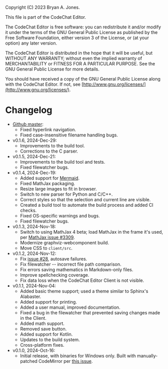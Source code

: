 Copyright (C) 2023 Bryan A. Jones.

This file is part of the CodeChat Editor.

The CodeChat Editor is free software: you can redistribute it and/or modify it
under the terms of the GNU General Public License as published by the Free
Software Foundation, either version 3 of the License, or (at your option) any
later version.

The CodeChat Editor is distributed in the hope that it will be useful, but
WITHOUT ANY WARRANTY; without even the implied warranty of MERCHANTABILITY or
FITNESS FOR A PARTICULAR PURPOSE. See the GNU General Public License for more
details.

You should have received a copy of the GNU General Public License along with the
CodeChat Editor. If not, see
[http://www.gnu.org/licenses/](http://www.gnu.org/licenses/).

# Changelog

- [Github master](https://github.com/bjones1/CodeChat_Editor):
  - Fixed hyperlink navigation.
  - Fixed case-insensitive filename handling bugs.
- v0.1.6, 2024-Dec-29:
  - Improvements to the build tool.
  - Corrections to the C parser.
- v0.1.5, 2024-Dec-21:
  - Improvements to the build tool and tests.
  - Fixed filewatcher bugs.
- v0.1.4, 2024-Dec-19:
  - Added support for [Mermaid](https://mermaid.js.org/).
  - Fixed MathJax packaging.
  - Resize large images to fit in browser.
  - Switch to new parser for Python and C/C++.
  - Correct styles so that the selection and current line are visible.
  - Created a build tool to automate the build process and added CI checks.
  - Fixed OS-specific warnings and bugs.
  - Fixed filewatcher bugs.
- v0.1.3, 2024-Nov-18:
  - Switch to using MathJax 4 beta; load MathJax in the frame it's used, per
    [MathJax issue #3309](https://github.com/mathjax/MathJax/issues/3309).
  - Modernize graphviz-webcomponent build.
  - Move CSS to `client/src`.
- v0.1.2, 2024-Nov-12:
  - Fix [issue #28](https://github.com/bjones1/CodeChat_Editor/issues/28),
    autosave failures.
  - Fix filewatcher -- incorrect file path comparison.
  - Fix errors saving mathematics in Markdown-only files.
  - Improve spellchecking coverage.
  - Fix data loss when the CodeChat Editor Client is not visible.
- v0.1.1, 2024-Nov-04:
  - Added basic theme support; used a theme similar to Sphinx's Alabaster.
  - Added support for printing.
  - Added a user manual, improved documentation.
  - Fixed a bug in the filewatcher that prevented saving changes made in the
    Client.
  - Added math support.
  - Removed save button.
  - Added support for Kotlin.
  - Updates to the build system.
  - Cross-platform fixes.
- v0.1.0, 2024-Oct-16:
  - Initial release, with binaries for Windows only. Built with manually-patched
    CodeMirror per
    [this issue](https://github.com/bjones1/CodeChat_Editor/issues/27).
